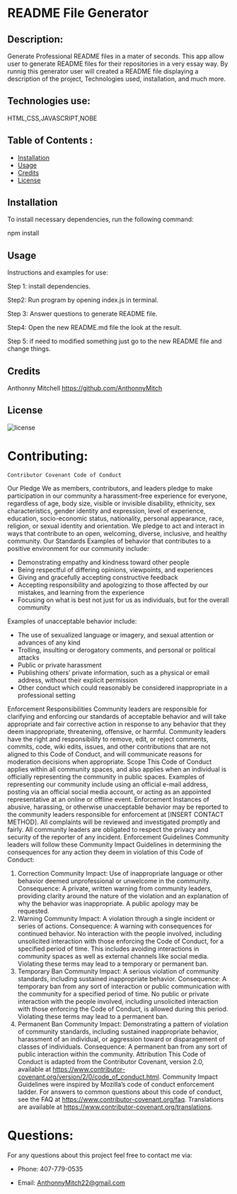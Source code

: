 
 # README File Generator

  ## Description:
  
  Generate Professional README files in a mater of seconds. This app allow user to generate README files for their repositories in a very essay way. By runnig this generator user will created a README file displaying a description of the project, Technologies used, installation, and much more.  
  
  
  ## Technologies use:

  HTML,CSS,JAVASCRIPT,NOBE
  
  ## Table of Contents :
  

  
  * [Installation](#installation)
  * [Usage](#usage)
  * [Credits](#credits)
  * [License](#license)
  
  
  ## Installation
   
   To install necessary dependencies, run the following command:
  
  npm install
  
  
  ## Usage 
  
 Instructions and examples for use:
 
  Step 1: install dependencies. 
  
  Step2: Run program by opening index.js in terminal. 
  
  Step 3: Answer questions to generate README file.  
  
  Step4: Open the new README.md file the look at the result. 
  
  Step 5: if need to modified something just go to the new README file and change things. 
  
  
  ## Credits
  
Anthonny Mitchell  https://github.com/AnthonnyMitch
  
  
  
  ## License
  
  ![license](https://img.shields.io/github/license/DAVFoundation/captain-n3m0.svg?style=flat-square)
  
 
  
  # Contributing:

    Contributor Covenant Code of Conduct
  Our Pledge
  We as members, contributors, and leaders pledge to make participation in our
  community a harassment-free experience for everyone, regardless of age, body
  size, visible or invisible disability, ethnicity, sex characteristics, gender
  identity and expression, level of experience, education, socio-economic status,
  nationality, personal appearance, race, religion, or sexual identity
  and orientation.
  We pledge to act and interact in ways that contribute to an open, welcoming,
  diverse, inclusive, and healthy community.
  Our Standards
  Examples of behavior that contributes to a positive environment for our
  community include:
  
  * Demonstrating empathy and kindness toward other people
  * Being respectful of differing opinions, viewpoints, and experiences
  * Giving and gracefully accepting constructive feedback
  * Accepting responsibility and apologizing to those affected by our mistakes,
  and learning from the experience
  * Focusing on what is best not just for us as individuals, but for the
  overall community
  
  Examples of unacceptable behavior include:
  
  * The use of sexualized language or imagery, and sexual attention or
  advances of any kind
  * Trolling, insulting or derogatory comments, and personal or political attacks
  * Public or private harassment
  * Publishing others’ private information, such as a physical or email
  address, without their explicit permission
  * Other conduct which could reasonably be considered inappropriate in a
  professional setting
  
  Enforcement Responsibilities
  Community leaders are responsible for clarifying and enforcing our standards of
  acceptable behavior and will take appropriate and fair corrective action in
  response to any behavior that they deem inappropriate, threatening, offensive,
  or harmful.
  Community leaders have the right and responsibility to remove, edit, or reject
  comments, commits, code, wiki edits, issues, and other contributions that are
  not aligned to this Code of Conduct, and will communicate reasons for moderation
  decisions when appropriate.
  Scope
  This Code of Conduct applies within all community spaces, and also applies when
  an individual is officially representing the community in public spaces.
  Examples of representing our community include using an official e-mail address,
  posting via an official social media account, or acting as an appointed
  representative at an online or offline event.
  Enforcement
  Instances of abusive, harassing, or otherwise unacceptable behavior may be
  reported to the community leaders responsible for enforcement at
  [INSERT CONTACT METHOD].
  All complaints will be reviewed and investigated promptly and fairly.
  All community leaders are obligated to respect the privacy and security of the
  reporter of any incident.
  Enforcement Guidelines
  Community leaders will follow these Community Impact Guidelines in determining
  the consequences for any action they deem in violation of this Code of Conduct:
  1. Correction
  Community Impact: Use of inappropriate language or other behavior deemed
  unprofessional or unwelcome in the community.
  Consequence: A private, written warning from community leaders, providing
  clarity around the nature of the violation and an explanation of why the
  behavior was inappropriate. A public apology may be requested.
  2. Warning
  Community Impact: A violation through a single incident or series
  of actions.
  Consequence: A warning with consequences for continued behavior. No
  interaction with the people involved, including unsolicited interaction with
  those enforcing the Code of Conduct, for a specified period of time. This
  includes avoiding interactions in community spaces as well as external channels
  like social media. Violating these terms may lead to a temporary or
  permanent ban.
  3. Temporary Ban
  Community Impact: A serious violation of community standards, including
  sustained inappropriate behavior.
  Consequence: A temporary ban from any sort of interaction or public
  communication with the community for a specified period of time. No public or
  private interaction with the people involved, including unsolicited interaction
  with those enforcing the Code of Conduct, is allowed during this period.
  Violating these terms may lead to a permanent ban.
  4. Permanent Ban
  Community Impact: Demonstrating a pattern of violation of community
  standards, including sustained inappropriate behavior,  harassment of an
  individual, or aggression toward or disparagement of classes of individuals.
  Consequence: A permanent ban from any sort of public interaction within
  the community.
  Attribution
  This Code of Conduct is adapted from the Contributor Covenant,
  version 2.0, available at
  https://www.contributor-covenant.org/version/2/0/code_of_conduct.html.
  Community Impact Guidelines were inspired by Mozilla’s code of conduct
  enforcement ladder.
  For answers to common questions about this code of conduct, see the FAQ at
  https://www.contributor-covenant.org/faq. Translations are available at
  https://www.contributor-covenant.org/translations.
  
  # Questions:
   
  For any questions about this project feel free to contact me via:
  
  * Phone: 407-779-0535
  
  * Email: AnthonnyMitch22@gmail.com
